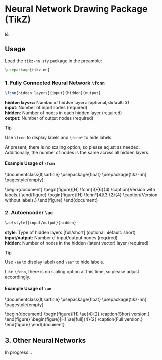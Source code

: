 # Neural Network Drawing Package (TikZ)

[ja](./README.md)

## Usage

Load the `tikz-nn.sty` package in the preamble:

```latex
\usepackage{tikz-nn}
```

### 1. Fully Connected Neural Network `\fcnn`

```latex
\fcnn[hidden layers]{input}{hidden}{output}
```

**hidden layers**: Number of hidden layers (optional, default: 3)  
**input**: Number of input nodes (required)  
**hidden**: Number of nodes in each hidden layer (required)  
**output**: Number of output nodes (required)

> [!TIP]
> Use `\fcnn` to display labels and `\fcnn*` to hide labels.

At present, there is no scaling option, so please adjust as needed. Additionally, the number of nodes is the same across all hidden layers.

#### Example Usage of `\fcnn`

\documentclass{ltjsarticle}
\usepackage{float}
\usepackage{tikz-nn}
\pagestyle{empty}

\begin{document}
\begin{figure}[H]
  \fcnn{3}{6}{4}
  \caption{Version with labels.}
\end{figure}
\begin{figure}[H]
  \fcnn*[4]{3}{2}{4}
  \caption{Version without labels.}
\end{figure}
\end{document}

### 2. Autoencoder `\ae`

```latex
\ae[style]{input/output}{hidden}
```

**style**: Type of hidden layers [full/short] (optional, default: short)  
**input/output**: Number of input/output nodes (required)  
**hidden**: Number of nodes in the hidden (latent vector) layer (required)

> [!TIP]
> Use `\ae` to display labels and `\ae*` to hide labels.

Like `\fcnn`, there is no scaling option at this time, so please adjust accordingly.

#### Example Usage of `\ae`

\documentclass{ltjsarticle}
\usepackage{float}
\usepackage{tikz-nn}
\pagestyle{empty}

\begin{document}
\begin{figure}[H]
  \ae{4}{2}
  \caption{Short version.}
\end{figure}
\begin{figure}[H]
  \ae[full]{4}{2}
  \caption{Full version.}
\end{figure}
\end{document}

## 3. Other Neural Networks

In progress...
